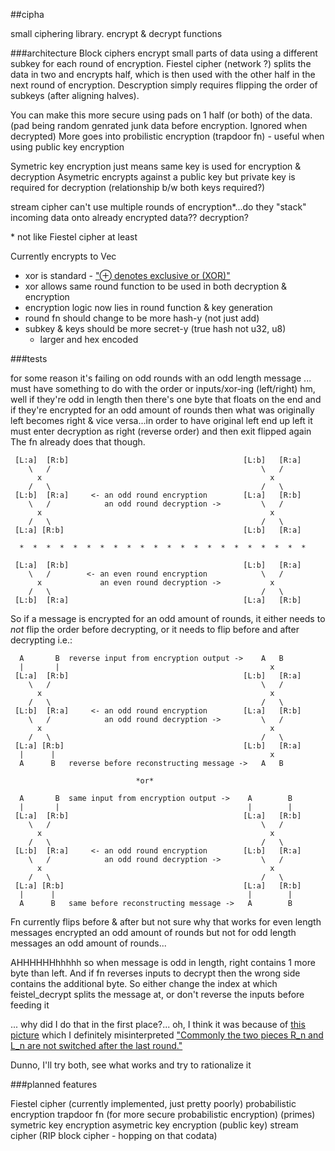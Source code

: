 ##cipha

small ciphering library. encrypt & decrypt functions

###architecture
Block ciphers encrypt small parts of data using a different subkey for each
round of encryption. Fiestel cipher (network ?) splits the data in two and
encrypts half, which is then used with the other half in the next round of
encryption. Descryption simply requires flipping the order of subkeys (after
aligning halves).

You can make this more secure using pads on 1 half (or both) of the data.
(pad being random genrated junk data before encryption. Ignored when decrypted)
More goes into probilistic encryption (trapdoor fn) - useful when using public
key encryption

Symetric key encryption just means same key is used for encryption & decryption
Asymetric encrypts against a public key but private key is required for
decryption (relationship b/w both keys required?)

stream cipher can't use multiple rounds of encryption\*...do they "stack"
incoming data onto already encrypted data?? decryption?

\* not like Fiestel cipher at least

Currently encrypts to Vec<u32>
- xor is standard - ["⊕ denotes exclusive or (XOR)"](http://en.wikipedia.org/wiki/Hash-based_message_authentication_code#Definition_.28from_RFC_2104.29)
- xor allows same round function to be used in both decryption & encryption
- encryption logic now lies in round function & key generation
- round fn should change to be more hash-y (not just add)
- subkey & keys should be more secret-y (true hash not u32, u8)
  - larger and hex encoded

###tests

for some reason it's failing on odd rounds with an odd length message
... must have something to do with the order or inputs/xor-ing (left/right)
hm, well if they're odd in length then there's one byte that floats on the end
and if they're encrypted for an odd amount of rounds then what was originally
left becomes right & vice versa...in order to have original left end up left it
must enter decryption as right (reverse order) and then exit flipped again
The fn already does that though.
```
 [L:a]  [R:b]                                       [L:b]   [R:a]
    \   /                                               \   /
      x                                                   x
    /   \                                               /   \
 [L:b]  [R:a]     <- an odd round encryption        [L:a]   [R:b]
    \   /            an odd round decryption ->         \   /
      x                                                   x
    /   \                                               /   \
 [L:a] [R:b]                                        [L:b]   [R:a]

  *  *  *  *  *  *  *  *  *  *  *  *  *  *  *  *  *  *  *  *  *  *

 [L:a]  [R:b]                                       [L:b]   [R:a]
    \   /        <- an even round encryption            \   /
      x             an even round decryption ->           x
    /   \                                               /   \
 [L:b]  [R:a]                                       [L:a]   [R:b]
```
So if a message is encrypted for an odd amount of rounds, it either needs to
*not* flip the order before decrypting, or it needs to flip before and after
decrypting i.e.:
```
  A       B  reverse input from encryption output ->    A   B
  |       |                                               x
 [L:a]  [R:b]                                       [L:b]   [R:a]
    \   /                                               \   /
      x                                                   x
    /   \                                               /   \
 [L:b]  [R:a]     <- an odd round encryption        [L:a]   [R:b]
    \   /            an odd round decryption ->         \   /
      x                                                   x
    /   \                                               /   \
 [L:a] [R:b]                                        [L:b]   [R:a]
  |      |                                                x
  A      B   reverse before reconstructing message ->   A   B

                            *or*

  A       B  same input from encryption output ->    A        B
  |       |                                          |        |
 [L:a]  [R:b]                                       [L:a]   [R:b]
    \   /                                               \   /
      x                                                   x 
    /   \                                               /   \
 [L:b]  [R:a]     <- an odd round encryption        [L:b]   [R:a]
    \   /            an odd round decryption ->         \   /
      x                                                   x 
    /   \                                               /   \
 [L:a] [R:b]                                        [L:a]   [R:b]
  |      |                                           |        |
  A      B   same before reconstructing message ->   A        B
```
Fn currently flips before & after but not sure why that works for even length
messages encrypted an odd amount of rounds but not for odd length messages an
odd amount of rounds...

AHHHHHHhhhhh so when message is odd in length, right contains 1 more byte than
left. And if fn reverses inputs to decrypt then the wrong side contains the
additional byte. So either change the index at which feistel_decrypt splits the
message at, or don't reverse the inputs before feeding it

... why did I do that in the first place?...
oh, I think it was because of [this picture](http://commons.wikimedia.org/wiki/File:Feistel_cipher_diagram_en.svg#/media/File:Feistel_cipher_diagram_en.svg)
which I definitely misinterpreted ["Commonly the two pieces R_n and L_n are not
switched after the last round."](http://simple.wikipedia.org/wiki/Feistel_cipher)

Dunno, I'll try both, see what works and try to rationalize it

###planned features

Fiestel cipher (currently implemented, just pretty poorly)
probabilistic encryption
trapdoor fn (for more secure probabilistic encryption) (primes)
symetric key encryption
asymetric key encryption (public key)
stream cipher (RIP block cipher - hopping on that codata)
